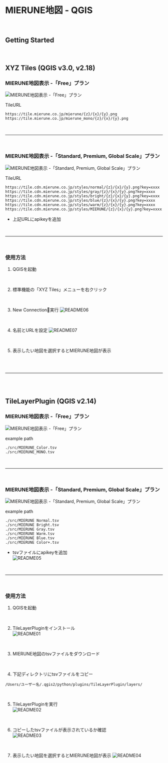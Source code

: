 # MIERUNE地図 - QGIS

<br>

## Getting Started

<br>

## XYZ Tiles (QGIS v3.0, v2.18)

### MIERUNE地図表示 -「Free」プラン

![MIERUNE地図表示 -「Free」プラン](./img/img_001.gif)

TileURL
```
https://tile.mierune.co.jp/mierune/{z}/{x}/{y}.png  
https://tile.mierune.co.jp/mierune_mono/{z}/{x}/{y}.png  
```

<br>

---

<br>

### MIERUNE地図表示 -「Standard, Premium, Global Scale」プラン

![MIERUNE地図表示 -「Standard, Premium, Global Scale」プラン](./img/img_002.gif)

TileURL
```
https://tile.cdn.mierune.co.jp/styles/normal/{z}/{x}/{y}.png?key=xxxx  
https://tile.cdn.mierune.co.jp/styles/gray/{z}/{x}/{y}.png?key=xxxx  
https://tile.cdn.mierune.co.jp/styles/bright/{z}/{x}/{y}.png?key=xxxx  
https://tile.cdn.mierune.co.jp/styles/blue/{z}/{x}/{y}.png?key=xxxx  
https://tile.cdn.mierune.co.jp/styles/warm/{z}/{x}/{y}.png?key=xxxx  
https://tile.cdn.mierune.co.jp/styles/MIERUNE/{z}/{x}/{y}.png?key=xxxx  
```
- 上記URLにapikeyを追加  


<br>

---

<br>

### 使用方法
1. QGISを起動  

<br>

2. 標準機能の「XYZ Tiles」メニューを右クリック 
 
<br>

3. New Connection実行 
![README06](./img/README06.png)

<br>
  
4. 名前とURLを設定 
![README07](./img/README07.png)
  
<br>

5. 表示したい地図を選択するとMIERUNE地図が表示


<br><br>

---

<br><br>



## TileLayerPlugin (QGIS v2.14)

### MIERUNE地図表示 -「Free」プラン

![MIERUNE地図表示 -「Free」プラン](./img/img_003.gif)

example path
```
./src/MIERUNE_Color.tsv
./src/MIERUNE_MONO.tsv
```

<br>

---

<br>

### MIERUNE地図表示 -「Standard, Premium, Global Scale」プラン

![MIERUNE地図表示 -「Standard, Premium, Global Scale」プラン](./img/img_004.gif)

example path
```
./src/MIERUNE Normal.tsv
./src/MIERUNE Bright.tsv
./src/MIERUNE Gray.tsv
./src/MIERUNE Warm.tsv
./src/MIERUNE Blue.tsv
./src/MIERUNE Color+.tsv
```
- tsvファイルにapikeyを追加  
![README05](./img/README05.png)

<br>

---

<br>

### 使用方法
1. QGISを起動  

<br>

2. TileLayerPluginをインストール  
![README01](./img/README01.png)
 
<br>

3. MIERUNE地図のtsvファイルをダウンロード  

<br>
 
4. 下記ディレクトリにtsvファイルをコピー    
```
/Users/ユーザー名/.qgis2/python/plugins/TileLayerPlugin/layers/  
```

<br>

5. TileLayerPluginを実行  
![README02](./img/README02.png)

<br>
  
6. コピーしたtsvファイルが表示されているか確認  
![README03](./img/README03.png)
  
<br>

7. 表示したい地図を選択するとMIERUNE地図が表示
![README04](./img/README04.png)
